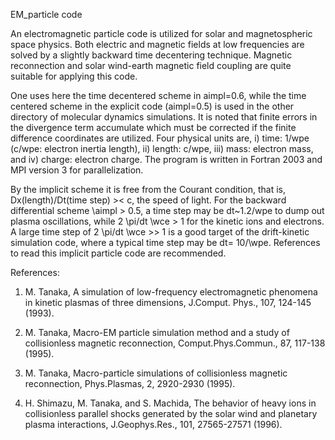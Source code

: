EM_particle code

An electromagnetic particle code is utilized for solar and magnetospheric space physics. Both electric and magnetic fields at low frequencies are solved by a slightly backward time decentering technique. Magnetic reconnection and solar wind-earth magnetic field coupling are quite suitable for applying this code.

One uses here the time decentered scheme in aimpl=0.6, while the time centered scheme in the explicit code (aimpl=0.5) is used in the other directory of molecular dynamics simulations. It is noted that finite errors in the divergence term accumulate which must be corrected if the finite difference coordinates are utilized. Four physical units are, i) time: 1/wpe (c/wpe: electron inertia length), ii) length: c/wpe, iii) mass: electron mass, and iv) charge: electron charge. The program is written in Fortran 2003 and MPI version 3 for parallelization.

By the implicit scheme it is free from the Courant condition, that is, Dx(length)/Dt(time step) >< c, the speed of light. For the backward differential scheme \aimpl > 0.5, a time step may be dt~1.2/wpe to dump out plasma oscillations, while 2 \pi/dt \wce > 1 for the kinetic ions and electrons. A large time step of 2 \pi/dt \wce >> 1 is a good target of the drift-kinetic simulation code, where a typical time step may be dt= 10/\wpe. References to read this implicit particle code are recommended.

References:

1. M. Tanaka, A simulation of low-frequency electromagnetic phenomena in kinetic plasmas of three dimensions, J.Comput. Phys., 107, 124-145 (1993).

2. M. Tanaka, Macro-EM particle simulation method and a study of collisionless magnetic reconnection, Comput.Phys.Commun., 87, 117-138 (1995).

3. M. Tanaka, Macro-particle simulations of collisionless magnetic reconnection, Phys.Plasmas, 2, 2920-2930 (1995).
 
4. H. Shimazu, M. Tanaka, and S. Machida, The behavior of heavy ions in collisionless parallel shocks generated by the solar wind and planetary plasma interactions, J.Geophys.Res., 101, 27565-27571 (1996).

